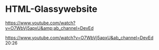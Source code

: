# HTML-Glassywebsite
https://www.youtube.com/watch?v=O7WbVj5apxU&amp;ab_channel=DevEd   


https://www.youtube.com/watch?v=O7WbVj5apxU&ab_channel=DevEd 20:26
